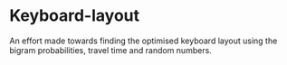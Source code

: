 # Keyboard-layout
An effort made towards finding the optimised keyboard layout using the bigram probabilities, travel time and random numbers.
